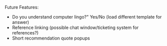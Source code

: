 Future Features:

- Do you understand computer lingo?" Yes/No (load different template for answer)
- Reference linking (possible chat window/ticketing system for references?)
- Short recommendation quote popups
